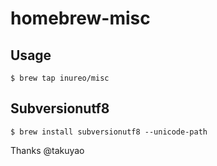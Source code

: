 # homebrew-misc

## Usage
``
$ brew tap inureo/misc
``

## Subversionutf8
``
$ brew install subversionutf8 --unicode-path
``

Thanks @takuyao
